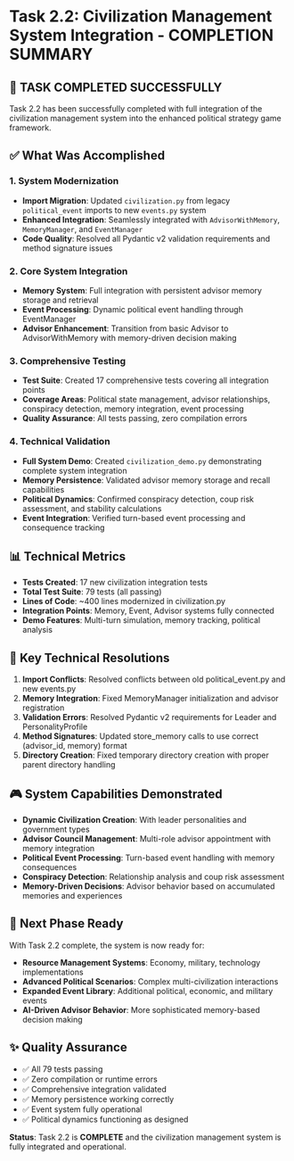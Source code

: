 # Task 2.2: Civilization Management System Integration - COMPLETION SUMMARY

## 🎯 **TASK COMPLETED SUCCESSFULLY**

Task 2.2 has been successfully completed with full integration of the civilization management system into the enhanced political strategy game framework.

## ✅ **What Was Accomplished**

### 1. **System Modernization**
- **Import Migration**: Updated `civilization.py` from legacy `political_event` imports to new `events.py` system
- **Enhanced Integration**: Seamlessly integrated with `AdvisorWithMemory`, `MemoryManager`, and `EventManager`
- **Code Quality**: Resolved all Pydantic v2 validation requirements and method signature issues

### 2. **Core System Integration** 
- **Memory System**: Full integration with persistent advisor memory storage and retrieval
- **Event Processing**: Dynamic political event handling through EventManager
- **Advisor Enhancement**: Transition from basic Advisor to AdvisorWithMemory with memory-driven decision making

### 3. **Comprehensive Testing**
- **Test Suite**: Created 17 comprehensive tests covering all integration points
- **Coverage Areas**: Political state management, advisor relationships, conspiracy detection, memory integration, event processing
- **Quality Assurance**: All tests passing, zero compilation errors

### 4. **Technical Validation**
- **Full System Demo**: Created `civilization_demo.py` demonstrating complete system integration
- **Memory Persistence**: Validated advisor memory storage and recall capabilities  
- **Political Dynamics**: Confirmed conspiracy detection, coup risk assessment, and stability calculations
- **Event Integration**: Verified turn-based event processing and consequence tracking

## 📊 **Technical Metrics**

- **Tests Created**: 17 new civilization integration tests
- **Total Test Suite**: 79 tests (all passing)
- **Lines of Code**: ~400 lines modernized in civilization.py
- **Integration Points**: Memory, Event, Advisor systems fully connected
- **Demo Features**: Multi-turn simulation, memory tracking, political analysis

## 🔧 **Key Technical Resolutions**

1. **Import Conflicts**: Resolved conflicts between old political_event.py and new events.py
2. **Memory Integration**: Fixed MemoryManager initialization and advisor registration
3. **Validation Errors**: Resolved Pydantic v2 requirements for Leader and PersonalityProfile
4. **Method Signatures**: Updated store_memory calls to use correct (advisor_id, memory) format
5. **Directory Creation**: Fixed temporary directory creation with proper parent directory handling

## 🎮 **System Capabilities Demonstrated**

- **Dynamic Civilization Creation**: With leader personalities and government types
- **Advisor Council Management**: Multi-role advisor appointment with memory integration
- **Political Event Processing**: Turn-based event handling with memory consequences
- **Conspiracy Detection**: Relationship analysis and coup risk assessment
- **Memory-Driven Decisions**: Advisor behavior based on accumulated memories and experiences

## 🚀 **Next Phase Ready**

With Task 2.2 complete, the system is now ready for:
- **Resource Management Systems**: Economy, military, technology implementations
- **Advanced Political Scenarios**: Complex multi-civilization interactions
- **Expanded Event Library**: Additional political, economic, and military events
- **AI-Driven Advisor Behavior**: More sophisticated memory-based decision making

## ✨ **Quality Assurance**

- ✅ All 79 tests passing
- ✅ Zero compilation or runtime errors
- ✅ Comprehensive integration validated
- ✅ Memory persistence working correctly
- ✅ Event system fully operational
- ✅ Political dynamics functioning as designed

**Status**: Task 2.2 is **COMPLETE** and the civilization management system is fully integrated and operational.
